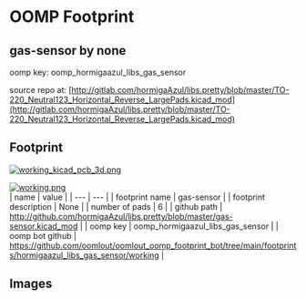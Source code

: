 # OOMP Footprint  
## gas-sensor  by none  
  
oomp key: oomp_hormigaazul_libs_gas_sensor  
  
source repo at: [http://gitlab.com/hormigaAzul/libs.pretty/blob/master/TO-220_Neutral123_Horizontal_Reverse_LargePads.kicad_mod](http://gitlab.com/hormigaAzul/libs.pretty/blob/master/TO-220_Neutral123_Horizontal_Reverse_LargePads.kicad_mod)  
## Footprint  
  
[![working_kicad_pcb_3d.png](working_kicad_pcb_3d_600.png)](working_kicad_pcb_3d.png)  
  
[![working.png](working_600.png)](working.png)  
| name | value | 
| --- | --- | 
| footprint name | gas-sensor | 
| footprint description | None | 
| number of pads | 6 | 
| github path | http://github.com/hormigaAzul/libs.pretty/blob/master/gas-sensor.kicad_mod | 
| oomp key | oomp_hormigaazul_libs_gas_sensor | 
| oomp bot github | https://github.com/oomlout/oomlout_oomp_footprint_bot/tree/main/footprints/hormigaazul_libs_gas_sensor/working | 
## Images  
